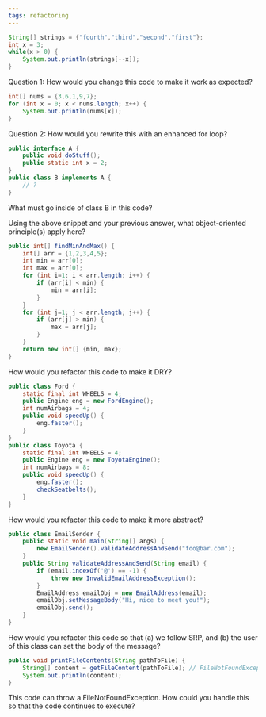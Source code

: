 ```yaml
---
tags: refactoring
---
```


```java
String[] strings = {"fourth","third","second","first"};
int x = 3;
while(x > 0) {
    System.out.println(strings[--x]);
}
```

Question 1: How would you change this code to make it work as expected?

```java
int[] nums = {3,6,1,9,7};
for (int x = 0; x < nums.length; x++) {
    System.out.println(nums[x]);
}
```

Question 2: How would you rewrite this with an enhanced for loop?

```java
public interface A {
    public void doStuff();
    public static int x = 2;
} 
public class B implements A {
    // ?
}
```

What must go inside of class B in this code?

Using the above snippet and your previous answer, what object-oriented principle(s) apply here?

```java
public int[] findMinAndMax() {
    int[] arr = {1,2,3,4,5};
    int min = arr[0];
    int max = arr[0];
    for (int i=1; i < arr.length; i++) {
        if (arr[i] < min) {
            min = arr[i];
        }
    }
    for (int j=1; j < arr.length; j++) {
        if (arr[j] > min) {
            max = arr[j];
        }
    }
    return new int[] {min, max};
}
```
How would you refactor this code to make it DRY?

```java
public class Ford {
    static final int WHEELS = 4;
    public Engine eng = new FordEngine();
    int numAirbags = 4;
    public void speedUp() {
        eng.faster();
    }
}
public class Toyota {
    static final int WHEELS = 4;
    public Engine eng = new ToyotaEngine();
    int numAirbags = 8;
    public void speedUp() {
        eng.faster();
        checkSeatbelts();
    }
}
```

How would you refactor this code to make it more abstract?

```java
public class EmailSender {
    public static void main(String[] args) {
        new EmailSender().validateAddressAndSend("foo@bar.com");
    }
    public String validateAddressAndSend(String email) {
        if (email.indexOf('@') == -1) {
            throw new InvalidEmailAddressException();
        }
        EmailAddress emailObj = new EmailAddress(email);
        emailObj.setMessageBody("Hi, nice to meet you!");
        emailObj.send();
    }
}
```

How would you refactor this code so that (a) we follow SRP, and (b) the user of this class can set the body of the message?

```java
public void printFileContents(String pathToFile) {
    String[] content = getFileContent(pathToFile); // FileNotFoundException could be thrown here
    System.out.println(content);
}
```

This code can throw a FileNotFoundException. How could you handle this so that the code continues to execute?
